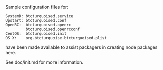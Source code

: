 Sample configuration files for:
```
SystemD: btcturquoised.service
Upstart: btcturquoised.conf
OpenRC:  btcturquoised.openrc
         btcturquoised.openrcconf
CentOS:  btcturquoised.init
OS X:    org.btcturquoise.btcturquoised.plist
```
have been made available to assist packagers in creating node packages here.

See doc/init.md for more information.
